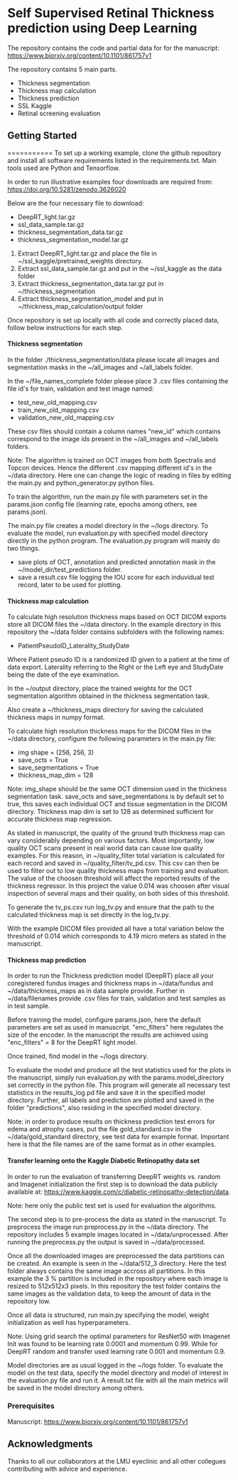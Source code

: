 # Self Supervised Retinal Thickness prediction using Deep Learning

The repository contains the code and partial data for for the manuscript: https://www.biorxiv.org/content/10.1101/861757v1

The repository contains 5 main parts.

* Thickness segmentation
* Thickness map calculation
* Thickness prediction
* SSL Kaggle
* Retinal screening evaluation

## Getting Started
===========
To set up a working example, clone the github repository and install all software requirements listed in the requirements.txt. Main tools used are Python and Tensorflow.

In order to run illustrative examples four downloads are required from: https://doi.org/10.5281/zenodo.3626020

Below are the four necessary file to download:

* DeepRT_light.tar.gz
* ssl_data_sample.tar.gz
* thickness_segmentation_data.tar.gz
* thickness_segmentation_model.tar.gz

1. Extract DeepRT_light.tar.gz and place the file in ~/ssl_kaggle/pretrained_weights directory.
2. Extract ssl_data_sample.tar.gz and put in the ~/ssl_kaggle as the data folder
3. Extract thickness_segmentation_data.tar.gz put in ~/thickness_segmentation
4. Extract thickness_segmentation_model and put in ~/thickness_map_calculation/output folder

Once repository is set up locally with all code and correctly placed data, follow below instructions for each step.

#### Thickness segmentation

In the folder ./thickness_segmentation/data please locate all images and segmentation masks in the ~/all_images and ~/all_labels folder.

In the ~/file_names_complete folder please place 3 .csv files containing the file id's for train, validation and test image named:

* test_new_old_mapping.csv
* train_new_old_mapping.csv
* validation_new_old_mapping.csv

These csv files should contain a column names "new_id" which contains correspond to the image ids present in the ~/all_images and ~/all_labels folders.

Note: The algorithm is trained on OCT images from both Spectralis and Topcon devices. Hence the different .csv mapping different id's in the ~/data directory. Here one can change the logic of reading in files by editing the main.py and python_generator.py python files.

To train the algorithm, run the main.py file with parameters set in the params.json config file (learning rate, epochs among others, see params.json).

The main.py file creates a model directory in the ~/logs directory. To evaluate the model, run evaluation.py with specified model directory directly in the python program. The evaluation.py program will mainly do two things.

* save plots of OCT, annotation and predicted annotation mask in the ~/model_dir/test_predictions folder. 
* save a result.csv file logging the IOU score for each induvidual test record, later to be used for plotting.

#### Thickness map calculation

To calculate high resolution thickness maps based on OCT DICOM exports store all DICOM files the ~/data directory. In the example directory in this repository the ~/data folder contains subfolders with the following names:

* PatientPseudoID_Laterality_StudyDate

Where Patient pseudo ID is a randomized ID given to a patient at the time of data export. Laterality referring to the Right or the Left eye and StudyDate being the date of the eye examination.

In the ~/output directory, place the trained weights for the OCT segmentation algorithm obtained in the thickness segmentation task.

Also create a ~/thickness_maps directory for saving the calculated thickness maps in numpy format.

To calculate high resolution thickness maps for the DICOM files in the ~/data directory, configure the following parameters in the main.py file:

* img shape = (256, 256, 3)
* save_octs = True
* save_segmentations = True
* thickness_map_dim = 128

Note: img_shape should be the same OCT dimension used in the thickness segmentation task. save_octs and save_segmentations is by default set to true, this saves each individual OCT and tissue segmentation in the DICOM directory. Thickness map dim is set to 128 as determined sufficient for accurate thickness map regression.

As stated in manuscript, the quality of the ground truth thickness map can vary considerably depending on various factors. Most importantly, low quality OCT scans present in real world data can cause low quality examples. For this reason, in ~/quality_filter total variation is calculated for each record and saved in ~/quality_filter/tv_pd.csv. This csv can then be used to filter out to low quality thickness maps from training and evaluation. The value of the choosen threshold will affect the reported results of the thickness regressor. In this project the value 0.014 was choosen after visual inspection of several maps and their quality, on both sides of this threshold.
 
To generate the tv_ps.csv run log_tv.py and ensure that the path to the calculated thickness map is set directly in the log_tv.py.

With the example DICOM files provided all have a total variation below the threshold of 0.014 which corresponds to 4.19 micro meters as stated in the manuscript. 

#### Thickness map prediction

In order to run the Thickness prediction model (DeepRT) place all your coregistered fundus images and thickness maps in ~/data/fundus and ~/data/thickness_maps as in data sample provide. Further in ~/data/filenames provide .csv files for train, validation and test samples as in test sample. 

Before training the model, configure params.json, here the default parameters are set as used in manuscript. "enc_filters" here regulates the size of the encoder. In the manuscript the results are achieved using "enc_filters" = 8 for the DeepRT light model. 

Once trained, find model in the ~/logs directory.

To evaluate the model and produce all the test statistics used for the plots in the manuscript, simply run evaluation.py with the params.model_directory set correctly in the python file. This program will generate all necessary test statistics in the results_log.pd file and save it in the specified model directory. Further, all labels and prediction are plotted and saved in the folder "predictions", also residing in the specified model directory.   

Note: in order to produce results on thickness prediction test errors for edema and atrophy cases, put the file gold_standard.csv in the ~/data/gold_standard directory, see test data for example format. Important here is that the file names are of the same format as in other examples.  

#### Transfer learning onto the Kaggle Diabetic Retinopathy data set

In order to run the evaluation of transferring DeepRT weights vs. random and Imagenet initialization the first step is to download the data publicly available at: https://www.kaggle.com/c/diabetic-retinopathy-detection/data.

Note: here only the public test set is used for evaluation the algorithms. 

The second step is to pre-process the data as stated in the manuscript. To preprocess the image run preprocess.py in the ~/data directory. The repository includes 5 example images located in ~/data/unprocessed. After running the preprocess.py the output is saved in ~/data/processed.

Once all the downloaded images are preprocessed the data partitions can be created. An example is seen in the ~/data/512_3 directory. Here the test folder always contains the same image accross all partitions. In this example the 3 % partition is included in the repository where each image is resized to 512x512x3 pixels. In this repository the test folder contains the same images as the validation data, to keep the amount of data in the repository low.

Once all data is structured, run main.py specifying the model, weight initialization as well has hyperparameters. 

Note: Using grid search the optimal parameters for ResNet50 with Imagenet Init was found to be learning rate 0.0001 and momentum 0.99. While for DeepRT random and transfer used learning rate 0.001 and momentum 0.9.

Model directories are as usual logged in the ~/logs folder. To evaluate the model on the test data, specify the model directory and model of interest  in the evaluation.py file and run it. A result.txt file with all the main metrics will be saved in the model directory among others. 

### Prerequisites

Manuscript: https://www.biorxiv.org/content/10.1101/861757v1

## Acknowledgments

Thanks to all our collaborators at the LMU eyeclinic and all other collegues contributing with advice and experience. 


